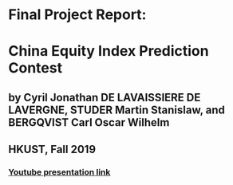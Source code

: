 # Final Project Report: 
# China Equity Index Prediction Contest

## by Cyril Jonathan DE LAVAISSIERE DE LAVERGNE, STUDER Martin Stanislaw, and BERGQVIST Carl Oscar Wilhelm
## HKUST, Fall 2019

### [Youtube presentation link](https://www.youtube.com/watch?v=jnQRnOZR-Zo "Youtube video link")
